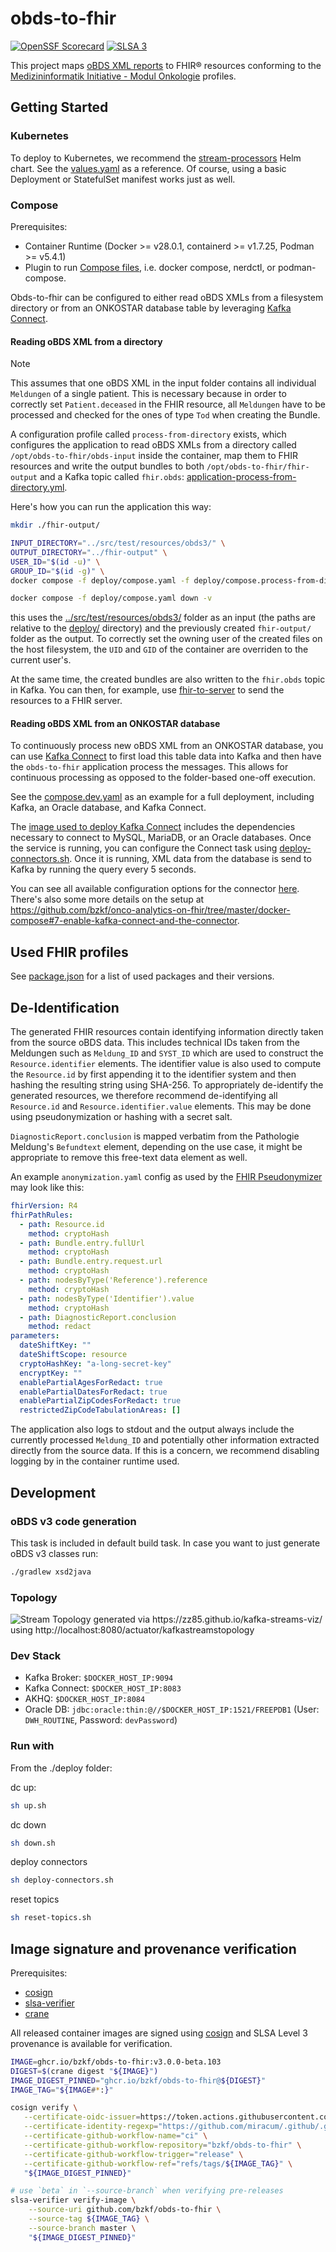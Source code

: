 # obds-to-fhir

[![OpenSSF Scorecard](https://api.scorecard.dev/projects/github.com/bzkf/obds-to-fhir/badge)](https://scorecard.dev/viewer/?uri=github.com/bzkf/obds-to-fhir)
[![SLSA 3](https://slsa.dev/images/gh-badge-level3.svg)](https://slsa.dev)

This project maps [oBDS XML reports](https://www.basisdatensatz.de/basisdatensatz) to FHIR® resources conforming to the [Medizininformatik Initiative - Modul Onkologie](https://simplifier.net/guide/mii-ig-modul-onkologie-2024-de?version=current) profiles.

## Getting Started

### Kubernetes

To deploy to Kubernetes, we recommend the [stream-processors](https://github.com/miracum/charts/tree/master/charts/stream-processors) Helm chart.
See the [values.yaml](tests/k8s/values.yaml) as a reference. Of course, using a basic Deployment or StatefulSet manifest works just as well.

### Compose

Prerequisites:

- Container Runtime (Docker >= v28.0.1, containerd >= v1.7.25, Podman >= v5.4.1)
- Plugin to run [Compose files](https://www.compose-spec.io/), i.e. docker compose, nerdctl, or podman-compose.

Obds-to-fhir can be configured to either read oBDS XMLs from a filesystem directory or from an ONKOSTAR database table by leveraging [Kafka Connect](https://docs.confluent.io/platform/current/connect/index.html).

#### Reading oBDS XML from a directory

> [!NOTE]
> This assumes that one oBDS XML in the input folder contains all individual `Meldungen` of a single patient.
> This is necessary because in order to correctly set `Patient.deceased` in the FHIR resource,
> all `Meldungen` have to be processed and checked for the ones of type `Tod` when creating the Bundle.

A configuration profile called `process-from-directory` exists, which configures the application to read oBDS XMLs from
a directory called `/opt/obds-to-fhir/obds-input` inside the container, map them to FHIR resources and write the output
bundles to both `/opt/obds-to-fhir/fhir-output` and a Kafka topic called `fhir.obds`: [application-process-from-directory.yml](src/main/resources/application-process-from-directory.yml).

Here's how you can run the application this way:

```sh
mkdir ./fhir-output/

INPUT_DIRECTORY="../src/test/resources/obds3/" \
OUTPUT_DIRECTORY="../fhir-output" \
USER_ID="$(id -u)" \
GROUP_ID="$(id -g)" \
docker compose -f deploy/compose.yaml -f deploy/compose.process-from-directory.yaml run obds-to-fhir

docker compose -f deploy/compose.yaml down -v
```

this uses the [../src/test/resources/obds3/](src/test/resources/obds3/) folder as an input (the paths are relative to the [deploy/](deploy/) directory)
and the previously created `fhir-output/` folder as the output. To correctly set the owning user of the created files on the host filesystem,
the `UID` and `GID` of the container are overriden to the current user's.

At the same time, the created bundles are also written to the `fhir.obds` topic in Kafka. You can then, for example,
use [fhir-to-server](https://github.com/miracum/kafka-fhir-to-server) to send the resources to a FHIR server.

#### Reading oBDS XML from an ONKOSTAR database

To continuously process new oBDS XML from an ONKOSTAR database, you can use [Kafka Connect](https://docs.confluent.io/platform/current/connect/index.html)
to first load this table data into Kafka and then have the `obds-to-fhir` application process the messages. This allows for continuous processing as opposed to the
folder-based one-off execution.

See the [compose.dev.yaml](deploy/compose.dev.yaml) as an example for a full deployment, including Kafka, an Oracle database, and Kafka Connect.

The [image used to deploy Kafka Connect](https://github.com/miracum/util-images/blob/master/images/cricketeerone-kafka-connect/Dockerfile) includes
the dependencies necessary to connect to MySQL, MariaDB, or an Oracle databases. Once the service is running, you can configure the Connect task using
[deploy-connectors.sh](deploy/deploy-connectors.sh). Once it is running, XML data from the database is send to Kafka by running the query every 5 seconds.

You can see all available configuration options for the connector [here](https://docs.confluent.io/kafka-connectors/jdbc/current/source-connector/source_config_options.html).
There's also some more details on the setup at <https://github.com/bzkf/onco-analytics-on-fhir/tree/master/docker-compose#7-enable-kafka-connect-and-the-connector>.

## Used FHIR profiles

See [package.json](package.json) for a list of used packages and their versions.

## De-Identification

The generated FHIR resources contain identifying information directly taken from the source oBDS data.
This includes technical IDs taken from the Meldungen such as `Meldung_ID` and `SYST_ID` which are used to construct
the `Resource.identifier` elements. The identifier value is also used to compute the `Resource.id` by first appending
it to the identifier system and then hashing the resulting string using SHA-256.
To appropriately de-identify the generated resources, we therefore recommend de-identifying all `Resource.id`
and `Resource.identifier.value` elements. This may be done using pseudonymization or hashing with a secret salt.

`DiagnosticReport.conclusion` is mapped verbatim from the Pathologie Meldung's `Befundtext` element, depending on the
use case, it might be appropriate to remove this free-text data element as well.

An example `anonymization.yaml` config as used by the [FHIR Pseudonymizer](https://github.com/miracum/fhir-pseudonymizer)
may look like this:

```yaml
fhirVersion: R4
fhirPathRules:
  - path: Resource.id
    method: cryptoHash
  - path: Bundle.entry.fullUrl
    method: cryptoHash
  - path: Bundle.entry.request.url
    method: cryptoHash
  - path: nodesByType('Reference').reference
    method: cryptoHash
  - path: nodesByType('Identifier').value
    method: cryptoHash
  - path: DiagnosticReport.conclusion
    method: redact
parameters:
  dateShiftKey: ""
  dateShiftScope: resource
  cryptoHashKey: "a-long-secret-key"
  encryptKey: ""
  enablePartialAgesForRedact: true
  enablePartialDatesForRedact: true
  enablePartialZipCodesForRedact: true
  restrictedZipCodeTabulationAreas: []
```

The application also logs to stdout and the output always include the currently processed `Meldung_ID` and potentially other information
extracted directly from the source data. If this is a concern, we recommend disabling logging by in the container runtime used.

## Development

### oBDS v3 code generation

This task is included in default build task. In case you want to just generate oBDS v3 classes run:

```sh
./gradlew xsd2java
```

### Topology

![Stream Topology generated via https://zz85.github.io/kafka-streams-viz/ using http://localhost:8080/actuator/kafkastreamstopology](docs/img/obds-to-fhir-topology-v3.png)

### Dev Stack

- Kafka Broker: `$DOCKER_HOST_IP:9094`
- Kafka Connect: `$DOCKER_HOST_IP:8083`
- AKHQ: `$DOCKER_HOST_IP:8084`
- Oracle DB: `jdbc:oracle:thin:@//$DOCKER_HOST_IP:1521/FREEPDB1` (User: `DWH_ROUTINE`, Password: `devPassword`)

### Run with

From the ./deploy folder:

dc up:

```sh
sh up.sh
```

dc down

```sh
sh down.sh
```

deploy connectors

```sh
sh deploy-connectors.sh
```

reset topics

```sh
sh reset-topics.sh
```

## Image signature and provenance verification

Prerequisites:

- [cosign](https://github.com/sigstore/cosign/releases)
- [slsa-verifier](https://github.com/slsa-framework/slsa-verifier/releases)
- [crane](https://github.com/google/go-containerregistry/releases)

All released container images are signed using [cosign](https://github.com/sigstore/cosign) and SLSA Level 3 provenance is available for verification.

```sh
IMAGE=ghcr.io/bzkf/obds-to-fhir:v3.0.0-beta.103
DIGEST=$(crane digest "${IMAGE}")
IMAGE_DIGEST_PINNED="ghcr.io/bzkf/obds-to-fhir@${DIGEST}"
IMAGE_TAG="${IMAGE#*:}"

cosign verify \
   --certificate-oidc-issuer=https://token.actions.githubusercontent.com \
   --certificate-identity-regexp="https://github.com/miracum/.github/.github/workflows/standard-build.yaml@.*" \
   --certificate-github-workflow-name="ci" \
   --certificate-github-workflow-repository="bzkf/obds-to-fhir" \
   --certificate-github-workflow-trigger="release" \
   --certificate-github-workflow-ref="refs/tags/${IMAGE_TAG}" \
   "${IMAGE_DIGEST_PINNED}"

# use `beta` in `--source-branch` when verifying pre-releases
slsa-verifier verify-image \
    --source-uri github.com/bzkf/obds-to-fhir \
    --source-tag ${IMAGE_TAG} \
    --source-branch master \
    "${IMAGE_DIGEST_PINNED}"
```
